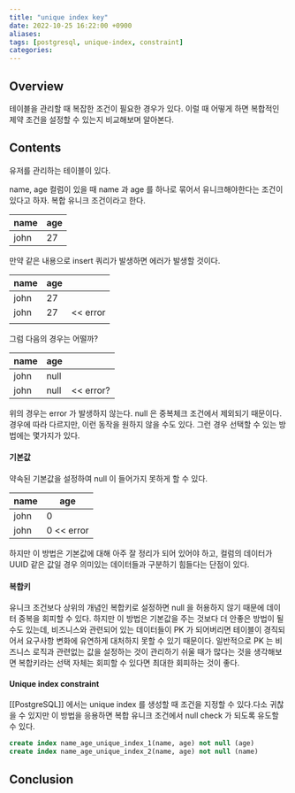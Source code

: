 ```yaml
---
title: "unique index key"
date: 2022-10-25 16:22:00 +0900
aliases: 
tags: [postgresql, unique-index, constraint]
categories: 
---
```


## Overview

테이블을 관리할 때 복잡한 조건이 필요한 경우가 있다. 이럴 때 어떻게 하면 복합적인 제약 조건을 설정할 수 있는지 비교해보며 알아본다.

## Contents

유저를 관리하는 테이블이 있다.

name, age 컬럼이 있을 때 name 과 age 를 하나로 묶어서 유니크해야한다는 조건이 있다고 하자. 복합 유니크 조건이라고 한다.

| name | age |
| ---- | --- |
| john | 27  |

만약 같은 내용으로 insert 쿼리가 발생하면 에러가 발생할 것이다.

| name | age |          |
| ---- | --- | -------- |
| john | 27  |          |
| john | 27  | << error |
|      |     |          |

그럼 다음의 경우는 어떨까?

| name | age  |           |
| ---- | ---- | --------- |
| john | null |           |
| john | null | << error? |

위의 경우는 error 가 발생하지 않는다. null 은 중복체크 조건에서 제외되기 때문이다. 경우에 따라 다르지만, 이런 동작을 원하지 않을 수도 있다. 그런 경우 선택할 수 있는 방법에는 몇가지가 있다.

#### 기본값

약속된 기본값을 설정하여 null 이 들어가지 못하게 할 수 있다.

| name | age        |
| ---- | ---------- |
| john | 0          |
| john | 0 << error |

하지만 이 방법은 기본값에 대해 아주 잘 정리가 되어 있어야 하고, 컬럼의 데이터가 UUID 같은 값일 경우 의미있는 데이터들과 구분하기 힘들다는 단점이 있다.

#### 복합키

유니크 조건보다 상위의 개념인 복합키로 설정하면 null 을 허용하지 않기 때문에 데이터 중복을 회피할 수 있다. 하지만 이 방법은 기본값을 주는 것보다 더 안좋은 방법이 될 수도 있는데, 비즈니스와 관련되어 있는 데이터들이 PK 가 되어버리면 테이블이 경직되어서 요구사항 변화에 유연하게 대처하지 못할 수 있기 때문이다. 일반적으로 PK 는 비즈니스 로직과 관련없는 값을 설정하는 것이 관리하기 쉬울 때가 많다는 것을 생각해보면 복합키라는 선택 자체는 회피할 수 있다면 최대한 회피하는 것이 좋다.

#### Unique index constraint

[[PostgreSQL]] 에서는 unique index 를 생성할 때 조건을 지정할 수 있다.다소 귀찮을 수 있지만 이 방법을 응용하면 복합 유니크 조건에서 null check 가 되도록 유도할 수 있다.

```sql
create index name_age_unique_index_1(name, age) not null (age)
create index name_age_unique_index_2(name, age) not null (name)
```

## Conclusion
